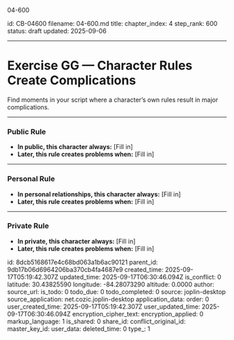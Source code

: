 04-600

id: CB-04600
filename: 04-600.md
title: 
chapter_index: 4
step_rank: 600
status: draft
updated: 2025-09-06

---
# Exercise GG — Character Rules Create Complications

Find moments in your script where a character’s own rules result in major complications.

---

### **Public Rule**
- **In public, this character always:** [Fill in]  
- **Later, this rule creates problems when:** [Fill in]  

---

### **Personal Rule**
- **In personal relationships, this character always:** [Fill in]  
- **Later, this rule creates problems when:** [Fill in]  

---

### **Private Rule**
- **In private, this character always:** [Fill in]  
- **Later, this rule creates problems when:** [Fill in]  


id: 8dcb5168617e4c68bd063a1b6ac90121
parent_id: 9db17b06d6964206ba370cb4fa4687e9
created_time: 2025-09-17T05:19:42.307Z
updated_time: 2025-09-17T06:30:46.094Z
is_conflict: 0
latitude: 30.43825590
longitude: -84.28073290
altitude: 0.0000
author: 
source_url: 
is_todo: 0
todo_due: 0
todo_completed: 0
source: joplin-desktop
source_application: net.cozic.joplin-desktop
application_data: 
order: 0
user_created_time: 2025-09-17T05:19:42.307Z
user_updated_time: 2025-09-17T06:30:46.094Z
encryption_cipher_text: 
encryption_applied: 0
markup_language: 1
is_shared: 0
share_id: 
conflict_original_id: 
master_key_id: 
user_data: 
deleted_time: 0
type_: 1